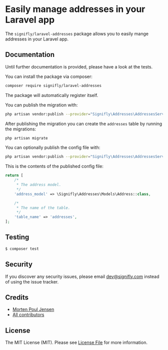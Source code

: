 # Easily manage addresses in your Laravel app

The `signifly/laravel-addresses` package allows you to easily mange addresses in your Laravel app.

## Documentation
Until further documentation is provided, please have a look at the tests.

You can install the package via composer:

``` bash
composer require signifly/laravel-addresses
```

The package will automatically register itself.

You can publish the migration with:
```bash
php artisan vendor:publish --provider="Signifly\Addresses\AddressesServiceProvider" --tag="migrations"
```

After publishing the migration you can create the `addresses` table by running the migrations:


```bash
php artisan migrate
```

You can optionally publish the config file with:
```bash
php artisan vendor:publish --provider="Signifly\Addresses\AddressesServiceProvider" --tag="config"
```

This is the contents of the published config file:

```php
return [
    /*
     * The address model.
     */
    'address_model' => \Signifly\Addresses\Models\Address::class,

    /*
     * The name of the table.
     */
    'table_name' => 'addresses',
];
```

## Testing
```bash
$ composer test
```

## Security

If you discover any security issues, please email dev@signifly.com instead of using the issue tracker.

## Credits

- [Morten Poul Jensen](https://github.com/pactode)
- [All contributors](../../contributors)

## License

The MIT License (MIT). Please see [License File](LICENSE.md) for more information.

